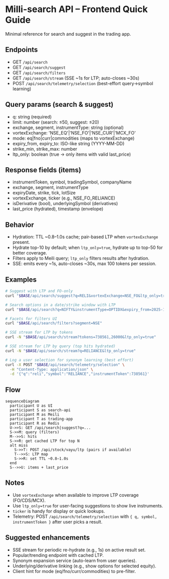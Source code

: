 # Milli-search API – Frontend Quick Guide

Minimal reference for search and suggest in the trading app.

## Endpoints
- GET `/api/search`
- GET `/api/search/suggest`
- GET `/api/search/filters`
- GET `/api/search/stream` (SSE ~1s for LTP; auto-closes ~30s)
- POST `/api/search/telemetry/selection` (best-effort query→symbol learning)

## Query params (search & suggest)
- q: string (required)
- limit: number (search: ≤50, suggest: ≤20)
- exchange, segment, instrumentType: string (optional)
- vortexExchange: 'NSE_EQ'|'NSE_FO'|'NSE_CUR'|'MCX_FO'
- mode: eq|fno|curr|commodities (maps to vortexExchange)
- expiry_from, expiry_to: ISO-like string (YYYY-MM-DD)
- strike_min, strike_max: number
- ltp_only: boolean (true → only items with valid last_price)

## Response fields (items)
- instrumentToken, symbol, tradingSymbol, companyName
- exchange, segment, instrumentType
- expiryDate, strike, tick, lotSize
- vortexExchange, ticker (e.g., NSE_FO_RELIANCE)
- isDerivative (bool), underlyingSymbol (derivatives)
- last_price (hydrated), timestamp (envelope)

## Behavior
- Hydration: TTL ~0.8–1.0s cache; pair-based LTP when `vortexExchange` present.
- Hydrate top-10 by default; when `ltp_only=true`, hydrate up to top-50 for better coverage.
- Filters apply to Meili query; `ltp_only` filters results after hydration.
- SSE: emits every ~1s, auto-closes ~30s, max 100 tokens per session.

## Examples
```bash
# Suggest with LTP and FO-only
curl "$BASE/api/search/suggest?q=RELI&vortexExchange=NSE_FO&ltp_only=true&limit=10"

# Search options in a date/strike window with LTP
curl "$BASE/api/search?q=NIFTY&instrumentType=OPTIDX&expiry_from=2025-10-01&expiry_to=2025-10-31&strike_min=20000&strike_max=22000&ltp_only=true&limit=30"

# Facets for filters UI
curl "$BASE/api/search/filters?segment=NSE"

# SSE stream for LTP by tokens
curl -N "$BASE/api/search/stream?tokens=738561,26000&ltp_only=true"

# SSE stream for LTP by query (top hits hydrated)
curl -N "$BASE/api/search/stream?q=RELIANCE&ltp_only=true"

# Log a user selection for synonym learning (best effort)
curl -X POST "$BASE/api/search/telemetry/selection" \
  -H "Content-Type: application/json" \
  -d '{"q":"reli","symbol":"RELIANCE","instrumentToken":738561}'
```

## Flow
```mermaid
sequenceDiagram
  participant U as UI
  participant S as search-api
  participant M as Meili
  participant T as trading-app
  participant R as Redis
  U->>S: GET /api/search|suggest?q=...
  S->>M: query (filters)
  M-->>S: hits
  S->>R: get cached LTP for top N
  alt miss
    S->>T: POST /api/stock/vayu/ltp (pairs if available)
    T-->>S: LTP map
    S->>R: set TTL ~0.8–1.0s
  end
  S-->>U: items + last_price
```

## Notes
- Use `vortexExchange` when available to improve LTP coverage (FO/CDS/MCX).
- Use `ltp_only=true` for user-facing suggestions to show live instruments.
- `ticker` is handy for display or quick lookups.
- Telemetry: POST `/api/search/telemetry/selection` with `{ q, symbol, instrumentToken }` after user picks a result.

## Suggested enhancements
- SSE stream for periodic re-hydrate (e.g., 1s) on active result set.
- Popular/trending endpoint with cached LTP.
- Synonym expansion service (auto-learn from user queries).
- Underlying/derivative linking (e.g., show options for selected equity).
- Client hint for mode (eq/fno/curr/commodities) to pre-filter.
